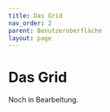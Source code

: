 ```yaml
---
title: Das Grid
nav_order: 2
parent: Benutzeroberfläche
layout: page
---
```


# Das Grid

Noch in Bearbeitung.
